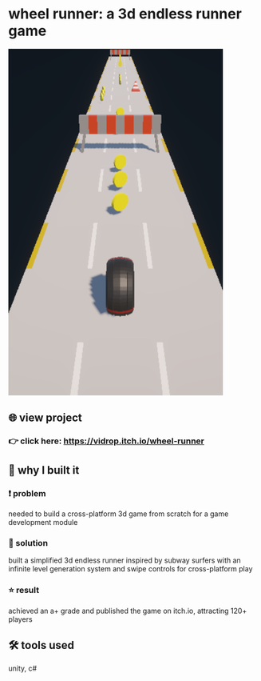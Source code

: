 # wheel runner: a 3d endless runner game
![2](2.png)
## 🌐 view project
### 👉 click here: https://vidrop.itch.io/wheel-runner
## 🎯 why I built it
### ❗ problem
needed to build a cross-platform 3d game from scratch for a game development module
### 🧠 solution
built a simplified 3d endless runner inspired by subway surfers with an infinite level generation system and swipe controls for
cross-platform play
### ⭐ result
achieved an a+ grade and published the game on itch.io, attracting 120+ players
## 🛠️ tools used
unity, c#